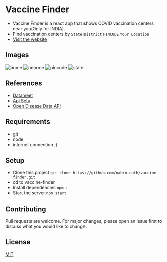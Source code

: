 
# Vaccine Finder

- Vaccine Finder is a react app that shows COVID vaccination centers near you(Only for INDIA).
- Find vaccination centers by ```State``` ```District``` ```PINCODE``` ```Your Location```
- [Visit the website](https://vaccine-find.netlify.app)

## Images
![home](https://user-images.githubusercontent.com/55244069/213246989-654446a2-af4a-481f-8888-f74f154a9173.png)
![nearme](https://user-images.githubusercontent.com/55244069/213247005-c95bb68e-7d52-4be9-abfc-4b6f647e587a.png)
![pincode](https://user-images.githubusercontent.com/55244069/213247016-ff88536c-668c-4f22-9ed0-c194745752cd.png)
![state](https://user-images.githubusercontent.com/55244069/213247027-9ae278a2-8cc5-440d-bb0c-81d374a04104.png)

## References
- [Datameet](https://github.com/datameet/covid19)
- [Api Setu](https://apisetu.gov.in/public/marketplace/api/cowin)
- [Open Disease Data API](https://disease.sh)

## Requirements

- git
- node
- internet connection ;)
 
## Setup
- Clone this project ```git clone https://github.com/nabin-nath/vaccine-finder.git```
- cd to vaccine-finder
- Install dependencies ```npm i```
- Start the server ```npm start```


## Contributing
Pull requests are welcome. For major changes, please open an issue first to discuss what you would like to change.

## License
[MIT](https://choosealicense.com/licenses/mit/)
